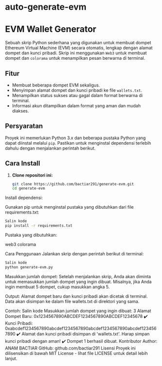 # auto-generate-evm
# EVM Wallet Generator

Sebuah skrip Python sederhana yang digunakan untuk membuat dompet Ethereum Virtual Machine (EVM) secara otomatis, lengkap dengan alamat dompet dan kunci pribadi. Skrip ini menggunakan `Web3` untuk membuat dompet dan `colorama` untuk menampilkan pesan berwarna di terminal.

## Fitur

- Membuat beberapa dompet EVM sekaligus.
- Menyimpan alamat dompet dan kunci pribadi ke file `wallets.txt`.
- Menampilkan status sukses atau gagal dalam format berwarna di terminal.
- Informasi akun ditampilkan dalam format yang aman dan mudah diakses.

## Persyaratan

Proyek ini memerlukan Python 3.x dan beberapa pustaka Python yang dapat diinstal melalui `pip`. Pastikan untuk menginstal dependensi terlebih dahulu dengan menjalankan perintah berikut.

## Cara Install

1. **Clone repositori ini:**

   ```bash
   git clone https://github.com/bactiar291/generate-evm.git
   cd generate-evm
   ```
Install dependensi:

Gunakan pip untuk menginstal pustaka yang dibutuhkan dari file requirements.txt:

```bash
Salin kode
pip install -r requirements.txt
```
Pustaka yang dibutuhkan:

web3
colorama

Cara Penggunaan
Jalankan skrip dengan perintah berikut di terminal:

```bash
Salin kode
python generate-evm.py
```
Masukkan jumlah dompet:
Setelah menjalankan skrip, Anda akan diminta untuk memasukkan jumlah dompet yang ingin dibuat. Misalnya, jika Anda ingin membuat 5 dompet, cukup masukkan angka 5.

Output:
Alamat dompet baru dan kunci pribadi akan dicetak di terminal.
Data akan disimpan ke dalam file wallets.txt di direktori yang sama.

Contoh:
Salin kode
Masukkan jumlah dompet yang ingin dibuat: 3
Alamat Dompet Baru: 0x1234567890ABCDEF1234567890ABCDEF12345678 ✔️
Kunci Pribadi: 0xabcdef1234567890abcdef1234567890abcdef1234567890abcdef1234567890 ✔️
Alamat dan kunci pribadi disimpan di 'wallets.txt'. Harap simpan kunci pribadi dengan aman! ✔️
Dompet 1 berhasil dibuat.
Kontributor
Author: ANAM BACTIAR
GitHub: github.com/bactiar291
Lisensi
Proyek ini dilisensikan di bawah MIT License - lihat file LICENSE untuk detail lebih lanjut.

